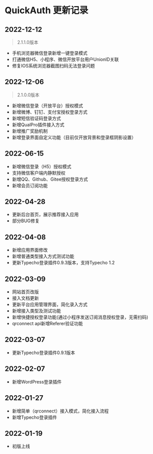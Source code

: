 # QuickAuth 更新记录

## 2022-12-12

> 2.1.1.0版本

- 手机浏览器微信登录新增一键登录模式
- 打通微信H5、小程序、微信开放平台用户UnionID关联
- 修复IOS系统浏览器截图扫码无法登录问题

## 2022-12-06

> 2.1.0.0版本

- 新增微信登录（开放平台）授权模式
- 新增微博、钉钉、支付宝授权登录方式
- 新增短信验证码登录方式
- 新增QualPro插件接入方式
- 新增推广奖励机制
- 新增登录界面自定义功能（目前仅开放背景和登录框阴影设置）

## 2022-06-15

- 新增微信登录（H5）授权模式
- 支持微信客户端内静默授权
- 新增QQ、Github、Gitee授权登录方式
- 新增会员订阅功能

## 2022-04-28

- 更新后台首页，展示推荐接入应用
- 部分BUG修复

## 2022-04-08

- 新增应用界面修改
- 新增普通类型接入方式测试功能
- 更新Typecho登录插件0.9.3版本，支持Typecho 1.2

## 2022-03-09

- 网站首页改版
- 接入文档更新
- 更新平台应用管理界面，简化录入方式
- 新增接入类型及测试功能
- 新增快捷授权登录功能(通过小程序发送订阅消息授权登录，无需扫码)
- qrconnect api新增Referer验证功能

## 2022-03-07

- 更新Typecho登录插件0.9.1版本

## 2022-02-07

- 新增WordPress登录插件

## 2022-01-27

- 新增简单（qrconnect）接入模式，简化接入流程
- 新增Typecho登录插件

## 2022-01-19

- 初版上线
